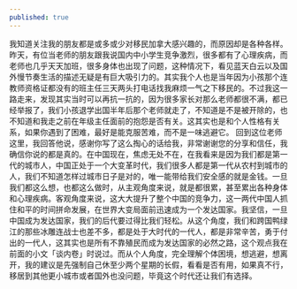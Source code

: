```yaml
---
published: true
---
```

我知道关注我的朋友都是或多或少对移民加拿大感兴趣的，而原因却是各种各样。昨天，有位当老师的朋友跟我说国内中小学生竞争激烈，很多都有了心理疾病，而老师也几乎天天加班，很多身体也出现了问题，这种情况下，看见蓝天白云以及国外慢节奏生活的描述无疑是有巨大吸引力的。其实我个人也是当年因为小孩那个连教师资格证都没有的班主任三天两头打电话找我麻烦一气之下移民的。不过我这一路走来，发现其实当时可以再抗一抗的，因为很多家长对那么老师都很不满，都已经举报了，我们小孩退学出国半年后那个老师就走了，不知道是不是被开除的，也不知道和我走之前在年级主任面前的抱怨是否有关。这其实也是和个人性格有关系，如果你遇到了困难，最好是能克服苦难，而不是一味逃避它。
回到这位老师这里，我回答他说，感谢你写了这么掏心的话给我，非常谢谢您的分享和信任，我确信你说的都是真的。在中国现在，焦虑无处不在，在我看来是因为我们都是第一代的城市人，中国正处于一个大变革时代，我们很多人都是第一代从农村到城市的人，我们不知道怎样过城市日子是对的，唯一能带给我们安全感的就是金钱。一旦我们都这么想，也都这么做时，从主观角度来说，就是都很累，甚至累出各种身体和心理疾病。客观角度来说，这大大提升了整个中国的竞争力，这一两代中国人抓住和平的时间拼命发展，在世界大变局面前迅速成为一个发达国家。我坚信，一旦中国成为发达国家，我们的后代要过得比我们轻松。从这个角度，我们和跨国鸭绿江的那些冰雕连战士也差不多，都是处于大时代的一代人，都是非常辛苦，勇于付出的一代人，这其实也是所有不靠殖民而成为发达国家的必然之路，这个观点我在前面的小文「谈内卷」时说过。而从个人角度，完全理解个体困境，想逃避，想离开，我的建议是先强制自己休至少两个星期的长假，看看是否有用，如果真不行，移居到其他更小城市或者国外也没问题，毕竟这个时代还让我们有选择。
